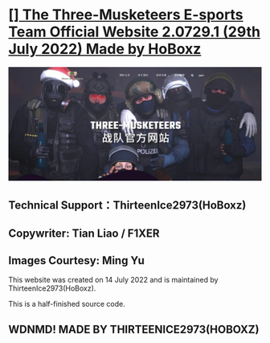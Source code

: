 <!--
 * @Author: HoBoxz 2713281947@qq.com
 * @Date: 2022-07-20 20:36:38
 * @LastEditors: HoBoxz 2713281947@qq.com
 * @LastEditTime: 2022-07-28 21:53:02
 * @FilePath: \Three-Musketeers\README.md
 * @Description: 这是默认设置,请设置`customMade`, 打开koroFileHeader查看配置 进行设置: https://github.com/OBKoro1/koro1FileHeader/wiki/%E9%85%8D%E7%BD%AE
-->
# [[] The Three-Musketeers E-sports Team Official Website 2.0729.1 (29th July 2022) Made by HoBoxz](tm-esteam.ddomains.net)
![image](img/blog/inner_b1.jpg)
## Technical Support：ThirteenIce2973(HoBoxz) 
## Copywriter: Tian Liao / F1XER
## Images Courtesy: Ming Yu

  This website was created on 14 July 2022 and is maintained by ThirteenIce2973(HoBoxz).
  
  This is a half-finished source code.

## WDNMD! MADE BY THIRTEENICE2973(HOBOXZ)
